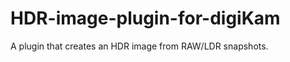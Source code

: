 HDR-image-plugin-for-digiKam
============================

A plugin that creates an HDR image from RAW/LDR snapshots. 
